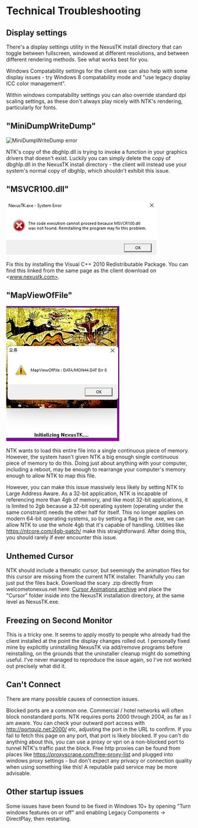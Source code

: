 # Technical Troubleshooting

## Display settings

There's a display settings utility in the NexusTK install directory that can toggle between fullscreen, windowed at different resolutions, and between different rendering methods. See what works best for you.

Windows Compatability settings for the client exe can also help with some display issues - try Windows 8 compatability mode and "use legacy display ICC color management".

Within windows compatability settings you can also override standard dpi scaling settings, as these don't always play nicely with NTK's rendering, particularly for fonts.

## "MiniDumpWriteDump"

![MiniDumpWriteDump error](img/minidumpwritedump.jpg)

NTK's copy of the dbghlp.dll is trying to invoke a function in your graphics drivers that doesn't exist. Luckily you can simply delete the copy of dbghlp.dll in the NexusTK install directory - the client will instead use your system's normal copy of dbghlp, which shouldn't exhibit this issue.

## "MSVCR100.dll"

![MSVCR error](img/mscvr.jpg)

Fix this by installing the Visual C++ 2010 Redistributable Package. You can find this linked from the same page as the client download on <www.nexustk.com>.

## "MapViewOfFile"

![MapViewOfFile error](img/mapviewoffile.jpg)

NTK wants to load this entire file into a single continuous piece of memory. However, the system hasn't given NTK a big enough single continuous piece of memory to do this. Doing just about anything with your computer, including a reboot, may be enough to rearrange your computer's memory enough to allow NTK to map this file.

However, you can make this issue massively less likely by setting NTK to Large Address Aware. As a 32-bit application, NTK is incapable of referencing more than 4gb of memory, and like most 32-bit applications, it is limited to 2gb because a 32-bit operating system (operating under the same constraint) needs the other half for itself. This no longer applies on modern 64-bit operating systems, so by setting a flag in the .exe, we can allow NTK to use the whole 4gb that it's capable of handling. Utilities like <https://ntcore.com/4gb-patch/> make this straightforward. After doing this, you should rarely if ever encounter this issue.

## Unthemed Cursor

NTK should include a thematic cursor, but seemingly the animation files for this cursor are missing from the current NTK installer. Thankfully you can just put the files back. Download the scary .zip directly from welcometonexus.net here: [Cursor Animations archive](files/Cursor.zip) and place the "Cursor" folder inside into the NexusTK installation directory, at the same level as NexusTK.exe.

## Freezing on Second Monitor

This is a tricky one. It seems to apply mostly to people who already had the client installed at the point the display changes rolled out. I personally fixed mine by explicitly uninstalling NexusTK via add/remove programs before reinstalling, on the grounds that the uninstaller cleanup might do something useful. I've never managed to reproduce the issue again, so I've not worked out precisely what did it.

## Can't Connect

There are many possible causes of connection issues.

Blocked ports are a common one. Commercial / hotel networks will often block nonstandard ports. NTK requires ports 2000 through 2004, as far as I am aware. You can check your outward port access with <http://portquiz.net:2000/> etc, adjusting the port in the URL to confirm. If you fail to fetch this page on any port, that port is likely blocked. If you can't do anything about this, you can use a proxy or vpn on a non-blocked port to tunnel NTK's traffic past the block. Free http proxies can be found from places like <https://proxyscrape.com/free-proxy-list> and plugged into windows proxy settings - but don't expect any privacy or connection quality when using something like this! A reputable paid service may be more advisable.

## Other startup issues

Some issues have been found to be fixed in Windows 10+ by opening "Turn windows features on or off" and enabling Legacy Components -> DirectPlay, then restarting.

